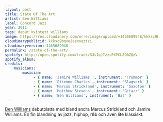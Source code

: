 ```yaml
---
layout: post
title: State Of The Art
artist: Ben Williams
label: Concord Jazz
year: 2011
tags: debut kvintett williams
image: https://res.cloudinary.com/urre/image/upload/v1465689948/kkksc9bqveiaexuaztzi.jpg
cloudinarypublicid: kkksc9bqveiaexuaztzi
cloudinaryversion: 1465689948
permalink: /state-of-the-art/
spotify: http://open.spotify.com/track/5JsIqJTzzuPXPCL8QhZQzV
spotify_album: 
credits:
    musicians:
        musician:
             - { name: 'Jamire Williams ', instrument: 'Trummor' }
             - { name: 'Etienne Charles', instrument: 'Slagverk' }
             - { name: 'Marcus Strickland', instrument: 'Saxofon' }
             - { name: 'Matthew Stevens', instrument: 'Gitarr' }
             - { name: 'Ben Williams', instrument: 'Bas' }
---
```


<a href="http://www.myspace.com/benwilliamsjazz">Ben Williams</a> debutplatta med bland andra Marcus Strickland och Jamire Williams. En fin blandning av jazz, hiphop, r&amp;b och även lite klassiskt.